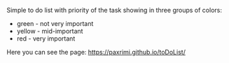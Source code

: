 Simple to do list with priority of the task showing in three groups of colors: 
- green - not very important 
- yellow - mid-important 
- red - very important 

Here you can see the page: 
https://paxrimi.github.io/toDoList/
